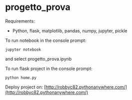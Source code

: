 # progetto_prova

Requirements: 
 - Python, flask, matplotlib, pandas, numpy, jupyter, pickle

To run notebook in the console prompt:
```
jupyter notebook
```
and select progetto_prova.ipynb

To run flask project in the console prompt:
```
python home.py
```

Deploy project on:
[http://robbyc82.pythonanywhere.com/](http://robbyc82.pythonanywhere.com/)
